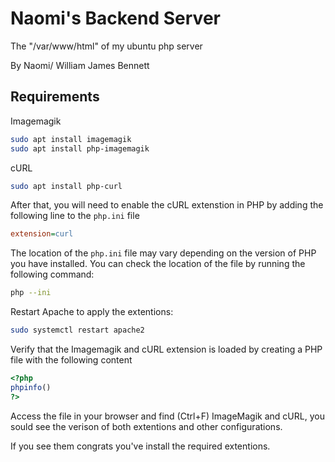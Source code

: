 # Naomi's Backend Server
The "/var/www/html" of my ubuntu php server

By Naomi/ William James Bennett 

## Requirements


Imagemagik

```bash
sudo apt install imagemagik
sudo apt install php-imagemagik
```

cURL

```bash
sudo apt install php-curl
```

After that, you will need to enable the cURL extenstion in PHP by adding the following line to the `php.ini` file

```ini
extension=curl
```

The location of the `php.ini` file may vary depending on the version of PHP you have installed. You can check the location of the file by running the following command:

```bash
php --ini
```

Restart Apache to apply the extentions:

```bash
sudo systemctl restart apache2
```

Verify that the Imagemagik and cURL extension is loaded by creating a PHP file with the following content

```php
<?php
phpinfo()
?>
```

Access the file in your browser and find (Ctrl+F) ImageMagik and cURL, you sould see the verison of both extentions and other configurations.

If you see them congrats you've install the required extentions.
